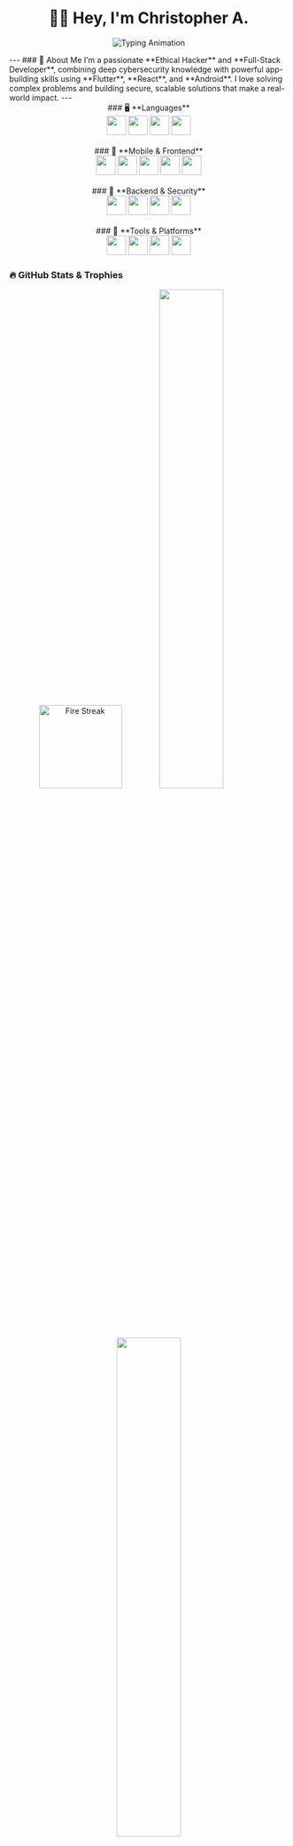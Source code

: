 <h1 align="center">🧑‍💻 Hey, I'm Christopher A.</h1>
<p align="center">
  <img src="https://readme-typing-svg.demolab.com?font=Fira+Code&duration=3000&pause=1000&color=69F0AE&center=true&vCenter=true&width=500&lines=Ethical+Hacker;Flutter+Developer;React.js+Developer;Penetration+Tester;Android+App+Developer;Cybersecurity+Expert" alt="Typing Animation" />
</p>
---
### 🚀 About Me
I’m a passionate **Ethical Hacker** and **Full-Stack Developer**, combining deep cybersecurity knowledge with powerful app-building skills using **Flutter**, **React**, and **Android**. I love solving complex problems and building secure, scalable solutions that make a real-world impact.
---
<div align="center">
  ### 🖥️ **Languages**
  <br>
  <img src="https://img.shields.io/badge/C++-000000?style=for-the-badge&logo=c%2B%2B&logoColor=orange" height="35px" />
  <img src="https://img.shields.io/badge/Java-000000?style=for-the-badge&logo=java&logoColor=orange" height="35px" />
  <img src="https://img.shields.io/badge/Python-000000?style=for-the-badge&logo=python&logoColor=orange" height="35px" />
  <img src="https://img.shields.io/badge/JavaScript-000000?style=for-the-badge&logo=javascript&logoColor=orange" height="35px" />
  <br><br>
  ### 📱 **Mobile & Frontend**
  <br>
  <img src="https://img.shields.io/badge/Flutter-000000?style=for-the-badge&logo=flutter&logoColor=orange" height="35px" />
  <img src="https://img.shields.io/badge/React-000000?style=for-the-badge&logo=react&logoColor=orange" height="35px" />
  <img src="https://img.shields.io/badge/Android-000000?style=for-the-badge&logo=android&logoColor=orange" height="35px" />
  <img src="https://img.shields.io/badge/HTML-000000?style=for-the-badge&logo=html5&logoColor=orange" height="35px" />
  <img src="https://img.shields.io/badge/CSS-000000?style=for-the-badge&logo=css3&logoColor=orange" height="35px" />
  <br><br>
  ### 🔐 **Backend & Security**
  <br>
  <img src="https://img.shields.io/badge/Firebase-000000?style=for-the-badge&logo=firebase&logoColor=orange" height="35px" />
  <img src="https://img.shields.io/badge/Node.js-000000?style=for-the-badge&logo=node.js&logoColor=orange" height="35px" />
  <img src="https://img.shields.io/badge/Express.js-000000?style=for-the-badge&logo=express&logoColor=orange" height="35px" />
  <img src="https://img.shields.io/badge/Cybersecurity-000000?style=for-the-badge&logo=hackthebox&logoColor=orange" height="35px" />
  <br><br>
  ### 🧩 **Tools & Platforms**
  <br>
  <img src="https://img.shields.io/badge/Postman-000000?style=for-the-badge&logo=postman&logoColor=orange" height="35px" />
  <img src="https://img.shields.io/badge/Git-000000?style=for-the-badge&logo=git&logoColor=orange" height="35px" />
  <img src="https://img.shields.io/badge/GitHub-000000?style=for-the-badge&logo=github&logoColor=orange" height="35px" />
  <img src="https://img.shields.io/badge/VS%20Code-000000?style=for-the-badge&logo=visualstudiocode&logoColor=orange" height="35px" />
</div>

### 🔥 GitHub Stats & Trophies
<div align="center">
  <!-- Fire streak in circle shape -->
  <img src="https://github-readme-streak-stats.herokuapp.com?user=CHRIS-7777&theme=black-ice&ring=orange&fire=orange&currStreakLabel=orange&mode=weekly&border_radius=50" width="150" height="150" alt="Fire Streak" />
  <img src="https://github-readme-stats.vercel.app/api?username=CHRIS-7777&show_icons=true&theme=dark&icon_color=orange&title_color=orange&text_color=ffffff&bg_color=000000" width="48%" />
  <br><br>
  <img src="https://github-readme-stats.vercel.app/api/top-langs/?username=CHRIS-7777&layout=compact&theme=dark&title_color=orange&text_color=ffffff&bg_color=000000" width="48%" />
  <!-- Bigger trophy size -->
  <img src="https://github-profile-trophy.vercel.app/?username=CHRIS-7777&theme=algolia&row=1&margin-w=15&no-frame=true&column=5&size=60" width="80%" />
</div>
---
### 📌 Featured Projects
- 🧩 **Word Quest App** – A word puzzle game built with Flutter.
- 🎵 **Spotify Clone** – A Flutter-based music streaming UI/UX replica.
- 🔧 **API Testing Tool** – Postman-style API tester with advanced debugging.
- 🧠 **MCQ Quiz App** – Multiplayer real-time quiz using Firestore.
---
### 🌐 Let's Connect
<div align="center">
  <a href="https://www.linkedin.com/in/chris-2oo4/">
    <img src="https://img.shields.io/badge/LinkedIn-black?style=for-the-badge&logo=linkedin&logoColor=orange" />
  </a>
  <a href="https://github.com/CHRIS-7777">
    <img src="https://img.shields.io/badge/GitHub-black?style=for-the-badge&logo=github&logoColor=orange" />
  </a>
  <a href="mailto:christ234r@gmail.com">
    <img src="https://img.shields.io/badge/Gmail-black?style=for-the-badge&logo=gmail&logoColor=orange" />
  </a>
</div>
---
<p align="center"><i>"Build boldly. Secure wisely. Ship responsibly."</i></p>
